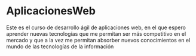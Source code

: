 # AplicacionesWeb

Este es el curso de desarrollo ágil de aplicaciones web, en el que espero aprender nuevas tecnologías que me permitan ser más competitivo en el mercado y que a la vez me permitan absorber nuevos conocimientos en el mundo de las tecnologías de la información